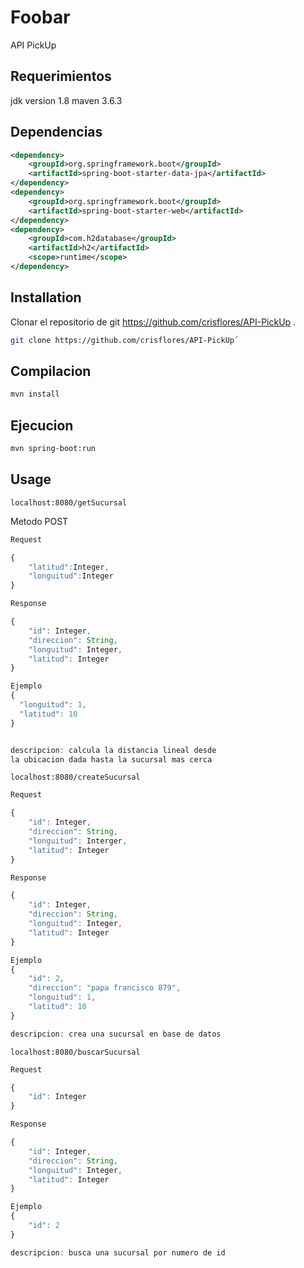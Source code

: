 # Foobar

API PickUp

## Requerimientos

jdk version 1.8
maven 3.6.3

## Dependencias

```xml
<dependency>
	<groupId>org.springframework.boot</groupId>
	<artifactId>spring-boot-starter-data-jpa</artifactId>
</dependency>
<dependency>
	<groupId>org.springframework.boot</groupId>
	<artifactId>spring-boot-starter-web</artifactId>
</dependency>
<dependency>
	<groupId>com.h2database</groupId>
	<artifactId>h2</artifactId>
	<scope>runtime</scope>
</dependency>
```

## Installation

Clonar el repositorio de git https://github.com/crisflores/API-PickUp .
```bash
git clone https://github.com/crisflores/API-PickUp´
```

## Compilacion

```bash
mvn install
```

## Ejecucion

```bash
mvn spring-boot:run
```

## Usage
```url
localhost:8080/getSucursal
```
Metodo POST


```javascript
Request

{
    "latitud":Integer,
    "longuitud":Integer
}

Response

{
    "id": Integer,
    "direccion": String,
    "longuitud": Integer,
    "latitud": Integer
}

Ejemplo
{
  "longuitud": 1,
  "latitud": 10
}


descripcion: calcula la distancia lineal desde
la ubicacion dada hasta la sucursal mas cerca

```


```url
localhost:8080/createSucursal
```

```javascript
Request

{
    "id": Integer,
    "direccion": String,
    "longuitud": Interger,
    "latitud": Integer
}

Response

{
    "id": Integer,
    "direccion": String,
    "longuitud": Integer,
    "latitud": Integer
}

Ejemplo
{
    "id": 2,
    "direccion": "papa francisco 879",
    "longuitud": 1,
    "latitud": 10
}

descripcion: crea una sucursal en base de datos

```

```url
localhost:8080/buscarSucursal
```

```javascript
Request

{
    "id": Integer
}

Response

{
    "id": Integer,
    "direccion": String,
    "longuitud": Integer,
    "latitud": Integer
}

Ejemplo
{
    "id": 2
}

descripcion: busca una sucursal por numero de id

```